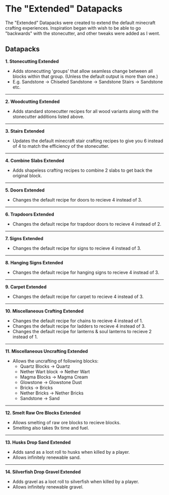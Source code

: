 # **The "Extended" Datapacks**

The "Extended" Datapacks were created to extend the default minecraft crafting experiences.
Inspiration began with wish to be able to go "backwards" with the stonecutter, and other tweaks were added as I went.

## **Datapacks**

**1. Stonecutting Extended**
- Adds stonecutting 'groups' that allow seamless change between all blocks within that group. (Unless the default output is more than one.)
- E.g. Sandstone -> Chiseled Sandstone -> Sandstone Stairs -> Sandstone etc.

---

**2. Woodcutting Extended**
- Adds standard stonecutter recipes for all wood variants along with the stonecutter additions listed above.

---

**3. Stairs Extended**
- Updates the default minecraft stair crafting recipes to give you 6 instead of 4 to match the efficiency of the stonecutter.

---

**4. Combine Slabs Extended**
- Adds shapeless crafting recipes to combine 2 slabs to get back the original block.

---

**5. Doors Extended**
- Changes the default recipe for doors to recieve 4 instead of 3.

---

**6. Trapdoors Extended**
- Changes the default recipe for trapdoor doors to recieve 4 instead of 2.

---

**7. Signs Extended**
- Changes the default recipe for signs to recieve 4 instead of 3.

---

**8. Hanging Signs Extended**
- Changes the default recipe for hanging signs to recieve 4 instead of 3.

---

**9. Carpet Extended**
- Changes the default recipe for carpet to recieve 4 instead of 3.

---

**10. Miscellaneous Crafting Extended**
- Changes the default recipe for chains to recieve 4 instead of 1.
- Changes the default recipe for ladders to recieve 4 instead of 3.
- Changes the default recipe for lanterns & soul lanterns to recieve 2 instead of 1.

---

**11. Miscellaneous Uncrafting Extended**
- Allows the uncrafting of following blocks:
    - Quartz Blocks -> Quartz
    - Nether Wart block -> Nether Wart
    - Magma Blocks -> Magma Cream
    - Glowstone -> Glowstone Dust
    - Bricks -> Bricks
    - Nether Bricks -> Nether Bricks
    - Sandstone -> Sand

---

**12. Smelt Raw Ore Blocks Extended**
- Allows smelting of raw ore blocks to recieve blocks.
- Smelting also takes 9x time and fuel.

---

**13. Husks Drop Sand Extended**
- Adds sand as a loot roll to husks when killed by a player.
- Allows infinitely renewable sand.

---

**14. Silverfish Drop Gravel Extended**
- Adds gravel as a loot roll to silverfish when killed by a player.
- Allows infinitely renewable gravel.